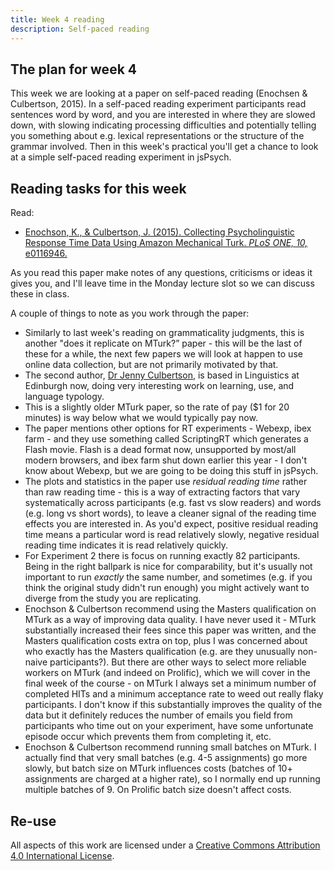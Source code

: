 ```yaml
---
title: Week 4 reading
description: Self-paced reading
---
```


## The plan for week 4

This week we are looking at a paper on self-paced reading (Enochsen & Culbertson, 2015). In a self-paced reading experiment participants read sentences word by word, and you are interested in where they are slowed down, with slowing indicating processing difficulties and potentially telling you something about e.g. lexical representations or the structure of the grammar involved. Then in this week's practical you'll get a chance to look at a simple self-paced reading experiment in jsPsych.


## Reading tasks for this week

Read:
- [Enochson, K., & Culbertson, J. (2015). Collecting Psycholinguistic Response Time Data Using Amazon Mechanical Turk.
*PLoS ONE, 10,* e0116946.](https://doi.org/10.1371/journal.pone.0116946)

As you read this paper make notes of any questions, criticisms or ideas it gives you, and I'll leave time in the Monday lecture slot so we can discuss these in class.

A couple of things to note as you work through the paper:
- Similarly to last week's reading on grammaticality judgments, this is another "does it replicate on MTurk?” paper - this will be the last of these for a while, the next few papers we will look at happen to use online data collection, but are not primarily motivated by that.
- The second author, [Dr Jenny Culbertson](https://jennifer-culbertson.github.io), is based in Linguistics at Edinburgh now, doing very interesting work on learning, use, and language typology.
- This is a slightly older MTurk paper, so the rate of pay ($1 for 20 minutes) is way below what we would typically pay now.
- The paper mentions other options for RT experiments - Webexp, ibex farm - and they use something called ScriptingRT which generates a Flash movie. Flash is a dead format now, unsupported by most/all modern browsers, and ibex farm shut down earlier this year - I don't know about Webexp, but we are going to be doing this stuff in jsPsych.
- The plots and statistics in the paper use *residual reading time* rather than raw reading time - this is a way of extracting factors that vary systematically across participants (e.g. fast vs slow readers) and words (e.g. long vs short words), to leave a cleaner signal of the reading time effects you are interested in. As you'd expect, positive residual reading time means a particular word is read relatively slowly, negative residual reading time indicates it is read relatively quickly.  
- For Experiment 2 there is focus on running exactly 82 participants. Being in the right ballpark is nice for comparability, but it's usually not important to run *exactly* the same number, and sometimes (e.g. if you think the original study didn't run enough) you might actively want to diverge from the study you are replicating.
- Enochson & Culbertson recommend using the Masters qualification on MTurk as a way of improving data quality. I have never used it - MTurk substantially increased their fees since this paper was written, and the Masters qualification costs extra on top, plus I was concerned about who exactly has the Masters qualification (e.g. are they unusually non-naive participants?). But there are other ways to select more reliable workers on MTurk (and indeed on Prolific), which we will cover in the final week of the course - on MTurk I always set a minimum number of completed HITs and a minimum acceptance rate to weed out really flaky participants. I don't know if this substantially improves the quality of the data but it definitely reduces the number of emails you field from participants who time out on your experiment, have some unfortunate episode occur which prevents them from completing it, etc. 
- Enochson & Culbertson recommend running small batches on MTurk. I actually find that very small batches (e.g. 4-5 assignments) go more slowly, but batch size on MTurk influences costs (batches of 10+ assignments are charged at a higher rate), so I normally end up running multiple batches of 9. On Prolific batch size doesn't affect costs.

## Re-use

All aspects of this work are licensed under a [Creative Commons Attribution 4.0 International License](http://creativecommons.org/licenses/by/4.0/).
